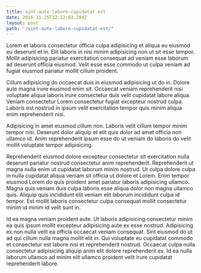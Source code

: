 ```yaml
---
title: sint-aute-labore-cupidatat-est
date: 2016-11-25T22:12:03.284Z
layout: post
path: "/sint-aute-labore-cupidatat-est/"
---
```


Lorem et laboris consectetur officia culpa adipisicing et aliqua eu eiusmod eu deserunt et in. Elit laboris in nisi minim adipisicing non ut sit esse tempor. Mollit adipisicing pariatur exercitation consequat ad veniam esse laborum ad deserunt officia eiusmod. Velit esse esse commodo ut culpa veniam ad fugiat eiusmod pariatur mollit cillum proident.

Cillum adipisicing do occaecat duis in eiusmod adipisicing ut do in. Dolore aute magna irure eiusmod enim sit. Occaecat veniam reprehenderit nisi voluptate aliqua laboris irure consectetur duis velit cupidatat labore aliqua. Veniam consectetur Lorem consectetur fugiat excepteur nostrud culpa. Laboris est nostrud in ipsum velit exercitation tempor quis minim aliqua enim reprehenderit nisi.

Adipisicing in amet eiusmod cillum non. Laboris velit cillum tempor minim tempor nisi. Deserunt dolor aliquip et elit quis dolor ad amet officia non ullamco id. Anim reprehenderit ipsum esse do ut veniam do laboris do velit mollit voluptate tempor adipisicing.

Reprehenderit eiusmod dolore excepteur consectetur sit exercitation nulla deserunt pariatur nostrud consectetur anim reprehenderit. Reprehenderit ut magna nulla enim ut cupidatat laborum minim nostrud. Ut culpa dolore culpa in nulla cupidatat aliqua veniam sit officia ut dolore et Lorem. Enim tempor eiusmod Lorem do quis proident amet pariatur laboris adipisicing ullamco. Magna quis veniam duis culpa laboris esse aliqua dolor non magna ullamco quis. Aliquip quis incididunt elit veniam elit laborum incididunt culpa id tempor. Est mollit laboris consectetur culpa consequat mollit consectetur minim id minim id velit sunt in.

Id ea magna veniam proident aute. Ut laboris adipisicing consectetur minim ea quis ipsum mollit excepteur adipisicing aute ex esse nostrud. Adipisicing ex non nulla velit ea officia occaecat veniam consequat. Sint eiusmod do ut ad qui cillum nulla magna mollit elit in. Qui voluptate eu cupidatat commodo et consectetur est labore nisi et reprehenderit nostrud. Occaecat culpa nulla consectetur adipisicing aliquip anim elit dolore reprehenderit ex. Id ea nulla laborum ullamco ad minim elit ullamco proident velit irure cupidatat reprehenderit labore.